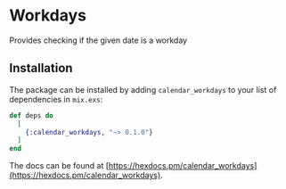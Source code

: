 # Workdays
Provides checking if the given date is a workday

## Installation

The package can be installed by adding `calendar_workdays` to your list of dependencies in `mix.exs`:

```elixir
def deps do
  [
    {:calendar_workdays, "~> 0.1.0"}
  ]
end
```

The docs can be found at [https://hexdocs.pm/calendar_workdays](https://hexdocs.pm/calendar_workdays).
